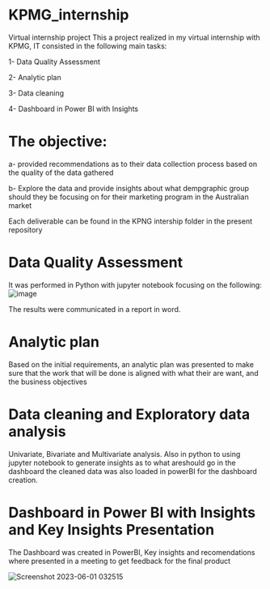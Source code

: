 # KPMG_internship
Virtual internship project
This a project realized in my virtual internship with KPMG, IT consisted in the following main tasks:

1- Data Quality Assessment

2- Analytic plan 

3- Data cleaning

4- Dashboard in Power BI with Insights

# The objective:

a- provided recommendations as to their data collection process based on the quality of the data gathered

b- Explore the data and provide insights about what dempgraphic group should they be focusing on for their marketing program in the Australian market


Each deliverable can be found in the KPNG intership folder in the present repository



# Data Quality Assessment

It was performed in Python with jupyter notebook focusing on the following:
![image](https://github.com/yvens94/KPMG_internship/assets/68969793/190e6e76-fef9-4f11-8214-c000d63f5b86)

The results were communicated in a report in word.

# Analytic plan 

Based on the initial requirements, an analytic plan was presented to make sure that the work that will be done is
aligned with what their are want, and the business objectives

# Data cleaning and Exploratory data analysis

Univariate, Bivariate and Multivariate analysis. Also in python to using jupyter notebook to generate insights as to what areshould go in the dashboard
the cleaned data was also loaded in powerBI for the dashboard creation.

# Dashboard in Power BI with Insights and Key Insights Presentation

The Dashboard was created in PowerBI, Key insights and recomendations where presented in a meeting to get feedback for the final product

![Screenshot 2023-06-01 032515](https://github.com/yvens94/KPMG_internship/assets/68969793/f8926666-28b5-4616-bfa9-9fc4342f3b56)

